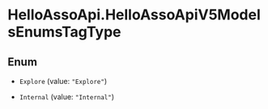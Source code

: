 # HelloAssoApi.HelloAssoApiV5ModelsEnumsTagType

## Enum


* `Explore` (value: `"Explore"`)

* `Internal` (value: `"Internal"`)


